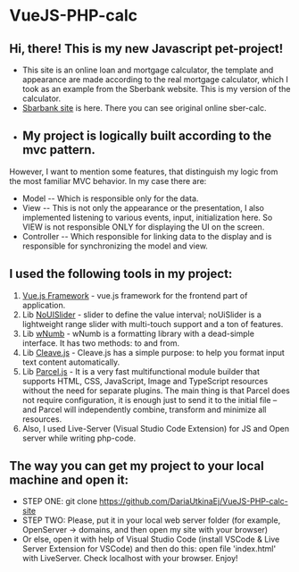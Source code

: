 # VueJS-PHP-calc 
## Hi, there! This is my new Javascript pet-project!


* This site is an online loan and mortgage calculator, 
the template and appearance are 
made according to the real mortgage calculator, 
which I took as an example from the Sberbank website. This is my 
version of the calculator.
* [Sbarbank site](https://www.sberbank.ru/ru/person/credits/home/buying_complete_house) is here.
There you can see original online sber-calc.
* ## My project is logically built according to the mvc pattern. 
However, I want to mention some features, that distinguish my logic from the most familiar MVC behavior. In my case there are:
* Model -- Which is responsible only for the data.
* View -- This is not only the appearance or the presentation, I also implemented listening to various events, input, initialization here. So VIEW is not responsible ONLY for displaying the UI on the screen.
* Controller -- Which responsible for linking data to the display and is responsible for synchronizing the model and view.


## I used the following tools in my project:
1. [Vue.js Framework](https://ru.vuejs.org/) - vue.js framework for the frontend part of application.
2. Lib [NoUISlider](https://refreshless.com/nouislider/) - slider to define the value interval; noUiSlider is a lightweight range slider with multi-touch support and a ton of features.
3. Lib [wNumb](https://refreshless.com/wnumb/) - wNumb is a formatting library with a dead-simple interface. It has two methods: to and from.
4. Lib [Cleave.js](https://nosir.github.io/cleave.js/) - Cleave.js has a simple purpose: to help you format input text content automatically.
5. Lib [Parcel.js](https://parceljs.org/) - It is a very fast multifunctional module builder that supports HTML, CSS, JavaScript, Image and TypeScript resources without the need for separate plugins. The main thing is that Parcel does not require configuration, it is enough just to send it to the initial file – and Parcel will independently combine, transform and minimize all resources.
6. Also, I used Live-Server (Visual Studio Code Extension) for JS and Open server while writing php-code.

## The way you can get my project to your local machine and open it:
* STEP ONE: git clone https://github.com/DariaUtkinaEj/VueJS-PHP-calc-site
* STEP TWO: Please, put it in your local web server folder (for example, OpenServer -> domains, and then open my site with your browser)
* Or else, open it with help of Visual Studio Code (install VSCode & Live Server Extension for VSCode) and then do this: open file 'index.html' with LiveServer. Check localhost with your browser. Enjoy! 

